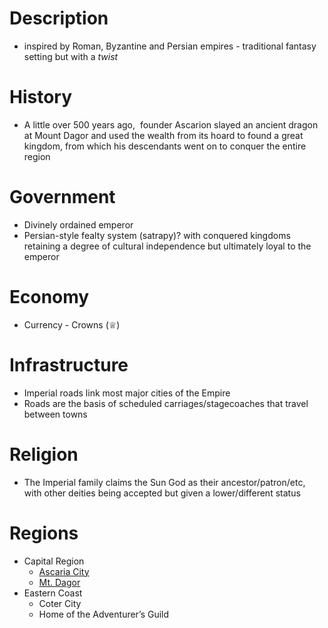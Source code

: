 # Description
- inspired by Roman, Byzantine and Persian empires - traditional fantasy setting but with a *twist*

# History 
- A little over 500 years ago,  founder Ascarion slayed an ancient dragon at Mount Dagor and used the wealth from its hoard to found a great kingdom, from which his descendants went on to conquer the entire region 

# Government
- Divinely ordained emperor
- Persian-style fealty system (satrapy)? with conquered kingdoms retaining a degree of cultural independence but ultimately loyal to the emperor 

# Economy
- Currency - Crowns (♕)

# Infrastructure
- Imperial roads link most major cities of the Empire
- Roads are the basis of scheduled carriages/stagecoaches that travel between towns

# Religion
- The Imperial family claims the Sun God as their ancestor/patron/etc, with other deities being accepted but given a lower/different status

# Regions
- Capital Region
	- [Ascaria City](Locations/Ascaria%20City.md)
	- [Mt. Dagor](Locations/Mt.%20Dagor.md)
- Eastern Coast
	- Coter City
	- Home of the Adventurer’s Guild